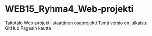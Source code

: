 # WEB15_Ryhma4_Web-projekti
Taitotalo Web-projekti: staattinen osaprojekti
Tämä versio on julkaistu GitHub Pagesin kautta